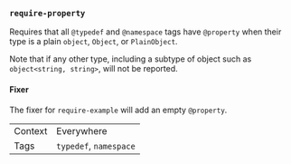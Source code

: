 ### `require-property`

Requires that all `@typedef` and `@namespace` tags have `@property`
when their type is a plain `object`, `Object`, or `PlainObject`.

Note that if any other type, including a subtype of object such as
`object<string, string>`, will not be reported.

#### Fixer

The fixer for `require-example` will add an empty `@property`.

|||
|---|---|
|Context|Everywhere|
|Tags|`typedef`, `namespace`|

<!-- assertions requireProperty -->
